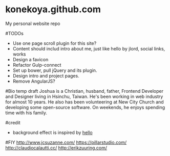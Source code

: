 # konekoya.github.com
My personal website repo

#TODOs
- Use one page scroll plugin for this site?
- Content should includ intro about me, just like hello by jlord, social links, works
- Design a favicon
- Refactor Gulp-connect
- Set up bower, pull jQuery and its plugin.
- Design intro and project pages.
- Remove AngularJS?


#Bio temp draft
Joshua is a Christian, husband, father, Frontend Developer and Designer living in Hsinchu, Taiwan. He's been working in web industry for almost 10 years. He also has been volunteering at New City Church and developing some open-source software.
On weekends, he enjoys spending time with his family.

#credit
- background effect is inspired by [hello](http://jlord.us/hello/)


#FIY
http://www.jcsuzanne.com/
https://pillarstudio.com/
http://claudiocalautti.cc/
http://erikzuuring.com/
